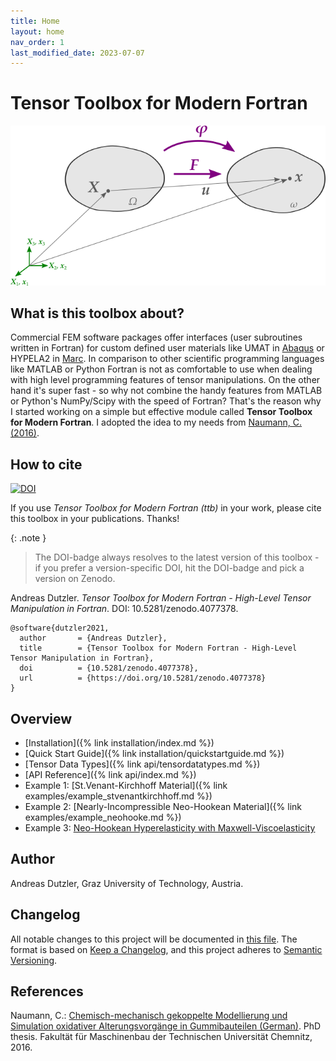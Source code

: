 ```yaml
---
title: Home
layout: home
nav_order: 1
last_modified_date: 2023-07-07
---
```


# Tensor Toolbox for Modern Fortran

![Tensor Toolbox for Modern Fortran](assets/images/deformation.png)

## What is this toolbox about?

Commercial FEM software packages offer interfaces (user subroutines written in Fortran) for custom defined user materials like UMAT in [Abaqus](https://www.3ds.com/products-services/simulia/products/abaqus/) or HYPELA2 in [Marc](https://hexagon.com/products/marc). In comparison to other scientific programming languages like MATLAB or Python Fortran is not as comfortable to use when dealing with high level programming features of tensor manipulations. On the other hand it's super fast - so why not combine the handy features from MATLAB or Python's NumPy/Scipy with the speed of Fortran? That's the reason why I started working on a simple but effective module called **Tensor Toolbox for Modern Fortran**. I adopted the idea to my needs from [Naumann, C. (2016)](http://nbn-resolving.de/urn:nbn:de:bsz:ch1-qucosa-222075).

## How to cite

[![DOI](https://zenodo.org/badge/DOI/10.5281/zenodo.4077378.svg)](https://doi.org/10.5281/zenodo.4077378)

If you use *Tensor Toolbox for Modern Fortran (ttb)* in your work, please cite this toolbox in your publications. Thanks! 

{: .note }
>The DOI-badge always resolves to the latest version of this toolbox - if you prefer a version-specific DOI, hit the DOI-badge and pick a version on Zenodo.

Andreas Dutzler. *Tensor Toolbox for Modern Fortran - High-Level Tensor Manipulation in Fortran*. DOI: 10.5281/zenodo.4077378.

```
@software{dutzler2021,
  author       = {Andreas Dutzler},
  title        = {Tensor Toolbox for Modern Fortran - High-Level Tensor Manipulation in Fortran},
  doi          = {10.5281/zenodo.4077378},
  url          = {https://doi.org/10.5281/zenodo.4077378}
}
```

## Overview
- [Installation]({% link installation/index.md %})
- [Quick Start Guide]({% link installation/quickstartguide.md %})
- [Tensor Data Types]({% link api/tensordatatypes.md %})
- [API Reference]({% link api/index.md %})
- Example 1: [St.Venant-Kirchhoff Material]({% link examples/example_stvenantkirchhoff.md %})
- Example 2: [Nearly-Incompressible Neo-Hookean Material]({% link examples/example_neohooke.md %})
- Example 3: [Neo-Hookean Hyperelasticity with Maxwell-Viscoelasticity](examples/Marc/hypela2_nonlinear_viscoelasticity.f)

## Author
Andreas Dutzler, Graz University of Technology, Austria.

## Changelog
All notable changes to this project will be documented in [this file](https://github.com/adtzlr/ttb/blob/main/CHANGELOG.md). The format is based on [Keep a Changelog](https://keepachangelog.com/en/1.0.0/), and this project adheres to [Semantic Versioning](https://semver.org/spec/v2.0.0.html).

## References
Naumann, C.: [Chemisch-mechanisch gekoppelte Modellierung und Simulation oxidativer Alterungsvorgänge in Gummibauteilen (German)](http://nbn-resolving.de/urn:nbn:de:bsz:ch1-qucosa-222075). PhD thesis. Fakultät für Maschinenbau der Technischen Universität Chemnitz, 2016.
